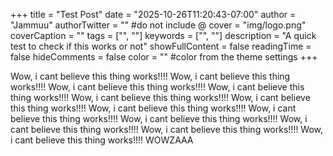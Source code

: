 +++
title = "Test Post"
date = "2025-10-26T11:20:43-07:00"
author = "Jammuu"
authorTwitter = "" #do not include @
cover = "img/logo.png"
coverCaption = ""
tags = ["", ""]
keywords = ["", ""]
description = "A quick test to check if this works or not"
showFullContent = false
readingTime = false
hideComments = false
color = "" #color from the theme settings
+++

Wow, i cant believe this thing works!!!!
Wow, i cant believe this thing works!!!!
Wow, i cant believe this thing works!!!!
Wow, i cant believe this thing works!!!!
Wow, i cant believe this thing works!!!!
Wow, i cant believe this thing works!!!!
Wow, i cant believe this thing works!!!!
Wow, i cant believe this thing works!!!!
Wow, i cant believe this thing works!!!!
Wow, i cant believe this thing works!!!!
Wow, i cant believe this thing works!!!!
Wow, i cant believe this thing works!!!!
WOWZAAA

